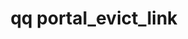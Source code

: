 ---
category: portal
command: portal_evict_link
optional_options:
- alternate:
  - --spoke-id
  help: The identifier of the spoke portal from which to remove the cached link
  name: -i
  required: true
- alternate: []
  help: The identifier of the parent directory from which to remove the cached link
  name: --dir-id
  required: true
- alternate: []
  help: The name of the cached child file or directory to unlink
  name: --name
  required: true
permalink: /qq-cli-command-guide/portal/portal_evict_link.html
positional_options: []
sidebar: qq_cli_command_reference_sidebar
summary: This section explains how to use the <code>qq portal_evict_link</code> command.
synopsis: Remove a cached link from a directory to a child file or directory
title: qq portal_evict_link
usage: qq portal_evict_link [-h] -i SPOKE_ID --dir-id DIR_ID --name NAME
zendesk_source: qq CLI Command Guide

---